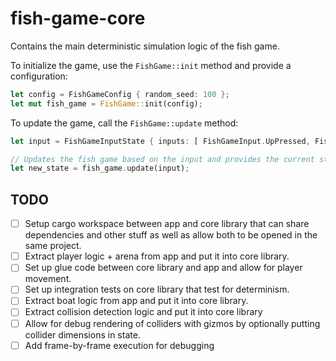 # fish-game-core

Contains the main deterministic simulation logic of the fish game.

To initialize the game, use the `FishGame::init` method and provide a configuration:

```rs
let config = FishGameConfig { random_seed: 100 };
let mut fish_game = FishGame::init(config);
```

To update the game, call the `FishGame::update` method:

```rs
let input = FishGameInputState { inputs: [ FishGameInput.UpPressed, FishGameInput.DownPressed ] };

// Updates the fish game based on the input and provides the current state after the update.
let new_state = fish_game.update(input);
```

## TODO

* [ ] Setup cargo workspace between app and core library that can share dependencies and other stuff as well as allow both to be opened in the same project.
* [ ] Extract player logic + arena from app and put it into core library.
* [ ] Set up glue code between core library and app and allow for player movement.
* [ ] Set up integration tests on core library that test for determinism.
* [ ] Extract boat logic from app and put it into core library.
* [ ] Extract collision detection logic and put it into core library
* [ ] Allow for debug rendering of colliders with gizmos by optionally putting collider dimensions in state.
* [ ] Add frame-by-frame execution for debugging
